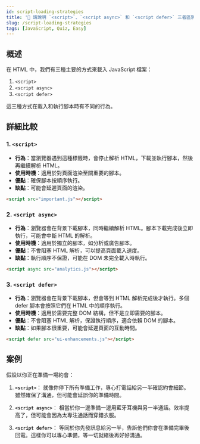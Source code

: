 ```yaml
---
id: script-loading-strategies
title: '📄 請說明 `<script>`、`<script async>` 和 `<script defer>` 三者區別'
slug: /script-loading-strategies
tags: [JavaScript, Quiz, Easy]
---
```


## 概述

在 HTML 中，我們有三種主要的方式來載入 JavaScript 檔案：

1. `<script>`
2. `<script async>`
3. `<script defer>`

這三種方式在載入和執行腳本時有不同的行為。

## 詳細比較

### 1. `<script>`

- **行為**：當瀏覽器遇到這種標籤時，會停止解析 HTML，下載並執行腳本，然後再繼續解析 HTML。
- **使用時機**：適用於對頁面渲染至關重要的腳本。
- **優點**：確保腳本按順序執行。
- **缺點**：可能會延遲頁面的渲染。

```html
<script src="important.js"></script>
```

### 2. `<script async>`

- **行為**：瀏覽器會在背景下載腳本，同時繼續解析 HTML。腳本下載完成後立即執行，可能會中斷 HTML 的解析。
- **使用時機**：適用於獨立的腳本，如分析或廣告腳本。
- **優點**：不會阻塞 HTML 解析，可以提高頁面載入速度。
- **缺點**：執行順序不保證，可能在 DOM 未完全載入時執行。

```html
<script async src="analytics.js"></script>
```

### 3. `<script defer>`

- **行為**：瀏覽器會在背景下載腳本，但會等到 HTML 解析完成後才執行。多個 defer 腳本會按照它們在 HTML 中的順序執行。
- **使用時機**：適用於需要完整 DOM 結構，但不是立即需要的腳本。
- **優點**：不會阻塞 HTML 解析，保證執行順序，適合依賴 DOM 的腳本。
- **缺點**：如果腳本很重要，可能會延遲頁面的互動時間。

```html
<script defer src="ui-enhancements.js"></script>
```

## 案例

假設以你正在準備一場約會：

1. **`<script>`**：
   就像你停下所有準備工作，專心打電話給另一半確認約會細節。雖然確保了溝通，但可能會延誤你的準備時間。

2. **`<script async>`**：
   相當於你一邊準備一邊用藍牙耳機與另一半通話。效率提高了，但可能會因為太專注通話而穿錯衣服。

3. **`<script defer>`**：
   等同於你先發訊息給另一半，告訴他們你會在準備完畢後回電。這樣你可以專心準備，等一切就緒後再好好溝通。

